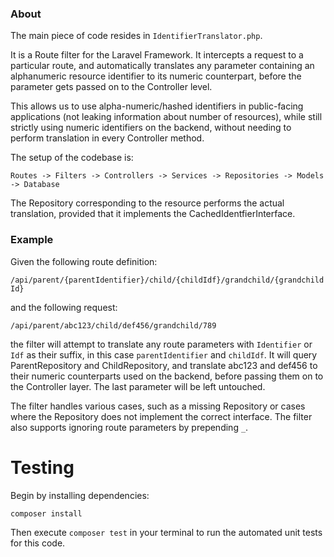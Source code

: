 ### About
The main piece of code resides in `IdentifierTranslator.php`.

It is a Route filter for the Laravel Framework. It intercepts a request to a particular route, and automatically translates any parameter containing an alphanumeric resource identifier to its numeric counterpart, before the parameter gets passed on to the Controller level.

This allows us to use alpha-numeric/hashed identifiers in public-facing applications (not leaking information about
number of resources), while still strictly using numeric identifiers on the backend, without needing to perform
translation in every Controller method.

The setup of the codebase is:
```
Routes -> Filters -> Controllers -> Services -> Repositories -> Models -> Database
```

The Repository corresponding to the resource performs the actual translation, provided that it implements the CachedIdentfierInterface.

### Example

Given the following route definition:

`/api/parent/{parentIdentifier}/child/{childIdf}/grandchild/{grandchildId}`

and the following request:

`/api/parent/abc123/child/def456/grandchild/789`

the filter will attempt to translate any route parameters with `Identifier` or `Idf` as their suffix, in this case `parentIdentifier` and `childIdf`. It will query ParentRepository and ChildRepository, and translate abc123 and def456 to their numeric counterparts used on the backend, before passing them on to the Controller layer. The last parameter will be left untouched.

The filter handles various cases, such as a missing Repository or cases where the Repository does not implement the correct interface. The filter also supports ignoring route parameters by prepending `_`.

# Testing
Begin by installing dependencies:

```
composer install
```

Then execute `composer test` in your terminal to run the automated unit tests for this code.

